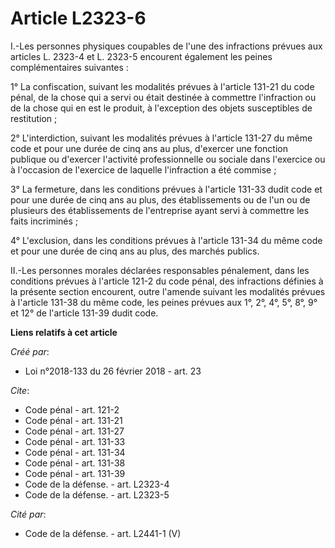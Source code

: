 # Article L2323-6

I.-Les personnes physiques coupables de l'une des infractions prévues aux articles L. 2323-4 et L. 2323-5 encourent également
les peines complémentaires suivantes : 

1° La confiscation, suivant les modalités prévues à l'article 131-21 du code pénal, de la chose qui a servi ou était destinée
à commettre l'infraction ou de la chose qui en est le produit, à l'exception des objets susceptibles de restitution ; 

2° L'interdiction, suivant les modalités prévues à l'article 131-27 du même code et pour une durée de cinq ans au plus,
d'exercer une fonction publique ou d'exercer l'activité professionnelle ou sociale dans l'exercice ou à l'occasion de
l'exercice de laquelle l'infraction a été commise ; 

3° La fermeture, dans les conditions prévues à l'article 131-33 dudit code et pour une durée de cinq ans au plus, des
établissements ou de l'un ou de plusieurs des établissements de l'entreprise ayant servi à commettre les faits incriminés ; 

4° L'exclusion, dans les conditions prévues à l'article 131-34 du même code et pour une durée de cinq ans au plus, des
marchés publics. 

II.-Les personnes morales déclarées responsables pénalement, dans les conditions prévues à l'article 121-2 du code pénal, des
infractions définies à la présente section encourent, outre l'amende suivant les modalités prévues à l'article 131-38 du même
code, les peines prévues aux 1°, 2°, 4°, 5°, 8°, 9° et 12° de l'article 131-39 dudit code.

**Liens relatifs à cet article**

_Créé par_:

  - Loi n°2018-133 du 26 février 2018 - art. 23

_Cite_:

  - Code pénal - art. 121-2
  - Code pénal - art. 131-21
  - Code pénal - art. 131-27
  - Code pénal - art. 131-33
  - Code pénal - art. 131-34
  - Code pénal - art. 131-38
  - Code pénal - art. 131-39
  - Code de la défense. - art. L2323-4
  - Code de la défense. - art. L2323-5

_Cité par_:

  - Code de la défense. - art. L2441-1 (V)

